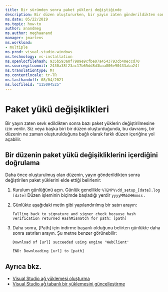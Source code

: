 ```yaml
---
title: Bir sürümden sonra paket yükleri değiştiğinde
description: Bir düzen oluştururken, bir yayın zaten gönderildikten sonra paket yüklerin değişip değişmediğini belirlemeyi öğrenin.
ms.date: 05/22/2019
ms.topic: how-to
author: anandmeg
ms.author: meghaanand
manager: jmartens
ms.workload:
- multiple
ms.prod: visual-studio-windows
ms.technology: vs-installation
ms.openlocfilehash: 935b593a0f7989e9cfbe07a4543793cb40eccd70
ms.sourcegitcommit: 2430a38f23ac17b65dd8d3baa806e90433aba24f
ms.translationtype: MT
ms.contentlocale: tr-TR
ms.lasthandoff: 08/04/2021
ms.locfileid: "115094525"
---
```

# <a name="package-payload-changes"></a>Paket yükü değişiklikleri

Bir yayın zaten sevk edildikten sonra bazı paket yüklerin değiştirilmesine izin verilir. Siz veya başka biri bir düzen oluşturduğunda, bu davranış, bir düzenin ne zaman oluşturulduğuna bağlı olarak farklı düzen içeriğine yol açabilir.

## <a name="verify-that-a-layout-includes-package-payload-changes"></a>Bir düzenin paket yükü değişikliklerini içerdiğini doğrulama

Daha önce oluşturulmuş olan düzenin, yayın gönderildikten sonra değiştirilen paket yüklerini elde ettiği belirlenir:

1. Kurulum günlüğünü açın. Günlük genellikle `%TEMP%\dd_setup_[date].log` `[date]` Düzen işleminin biçimde başladığı yerdir `yyyyMMddHHmmss` .

2. Günlükte aşağıdaki metin gibi yapılandırılmış bir satırı arayın:

    `Falling back to signature and signer check because hash verification returned HashMismatch for path: [path]`

3. Daha sonra, [Path] için indirme başarılı olduğunu belirten günlükte daha sonra satırları arayın. Şu metne benzer görünebilir:

    `Download of [url] succeeded using engine 'WebClient'`

    `END: Downloading [url] to [path]`

## <a name="see-also"></a>Ayrıca bkz.

* [Visual Studio ağ yüklemesi oluşturma](create-a-network-installation-of-visual-studio.md)
* [Visual Studio ağ tabanlı bir yüklemesini güncelleştirme](update-a-network-installation-of-visual-studio.md)
